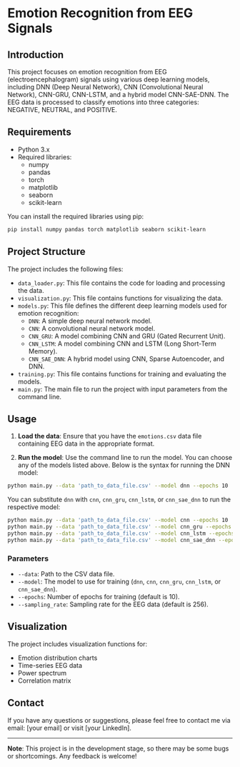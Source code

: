 # Emotion Recognition from EEG Signals

## Introduction

This project focuses on emotion recognition from EEG (electroencephalogram) signals using various deep learning models, including DNN (Deep Neural Network), CNN (Convolutional Neural Network), CNN-GRU, CNN-LSTM, and a hybrid model CNN-SAE-DNN. The EEG data is processed to classify emotions into three categories: NEGATIVE, NEUTRAL, and POSITIVE.

## Requirements

- Python 3.x
- Required libraries:
  - numpy
  - pandas
  - torch
  - matplotlib
  - seaborn
  - scikit-learn

You can install the required libraries using pip:

```bash
pip install numpy pandas torch matplotlib seaborn scikit-learn
```

## Project Structure

The project includes the following files:

- `data_loader.py`: This file contains the code for loading and processing the data.
- `visualization.py`: This file contains functions for visualizing the data.
- `models.py`: This file defines the different deep learning models used for emotion recognition:
  - `DNN`: A simple deep neural network model.
  - `CNN`: A convolutional neural network model.
  - `CNN_GRU`: A model combining CNN and GRU (Gated Recurrent Unit).
  - `CNN_LSTM`: A model combining CNN and LSTM (Long Short-Term Memory).
  - `CNN_SAE_DNN`: A hybrid model using CNN, Sparse Autoencoder, and DNN.
- `training.py`: This file contains functions for training and evaluating the models.
- `main.py`: The main file to run the project with input parameters from the command line.

## Usage

1. **Load the data**: Ensure that you have the `emotions.csv` data file containing EEG data in the appropriate format.

2. **Run the model**: Use the command line to run the model. You can choose any of the models listed above. Below is the syntax for running the DNN model:

```bash
python main.py --data 'path_to_data_file.csv' --model dnn --epochs 10
```

You can substitute `dnn` with `cnn`, `cnn_gru`, `cnn_lstm`, or `cnn_sae_dnn` to run the respective model:

```bash
python main.py --data 'path_to_data_file.csv' --model cnn --epochs 10
python main.py --data 'path_to_data_file.csv' --model cnn_gru --epochs 10
python main.py --data 'path_to_data_file.csv' --model cnn_lstm --epochs 10
python main.py --data 'path_to_data_file.csv' --model cnn_sae_dnn --epochs 10
```

### Parameters

- `--data`: Path to the CSV data file.
- `--model`: The model to use for training (`dnn`, `cnn`, `cnn_gru`, `cnn_lstm`, or `cnn_sae_dnn`).
- `--epochs`: Number of epochs for training (default is 10).
- `--sampling_rate`: Sampling rate for the EEG data (default is 256).

## Visualization

The project includes visualization functions for:

- Emotion distribution charts
- Time-series EEG data
- Power spectrum
- Correlation matrix

## Contact

If you have any questions or suggestions, please feel free to contact me via email: [your email] or visit [your LinkedIn].

---

**Note**: This project is in the development stage, so there may be some bugs or shortcomings. Any feedback is welcome!